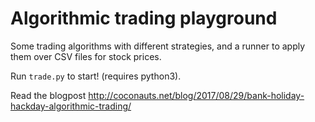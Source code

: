 # Algorithmic trading playground

Some trading algorithms with different strategies, and a runner to apply them over CSV files for stock prices.

Run `trade.py` to start! (requires python3).

Read the blogpost http://coconauts.net/blog/2017/08/29/bank-holiday-hackday-algorithmic-trading/
